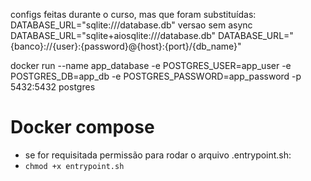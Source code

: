 configs feitas durante o curso, mas que foram substituídas:
DATABASE_URL="sqlite:///database.db" versao sem async
DATABASE_URL="sqlite+aiosqlite:///database.db"
DATABASE_URL="{banco}://{user}:{password}@{host}:{port}/{db_name}"

docker run --name app_database -e POSTGRES_USER=app_user -e POSTGRES_DB=app_db -e POSTGRES_PASSWORD=app_password -p 5432:5432 postgres
# Docker compose
* se for requisitada permissão para rodar o arquivo .entrypoint.sh:
* `chmod +x entrypoint.sh`